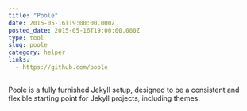 ```yaml
---
title: "Poole"
date: 2015-05-16T19:00:00.000Z
posted_date: 2015-05-16T19:00:00.000Z
type: tool
slug: poole
category: helper
links:
  - https://github.com/poole
---
```

Poole is a fully furnished Jekyll setup, designed to be a consistent and flexible starting point for Jekyll projects, including themes.




